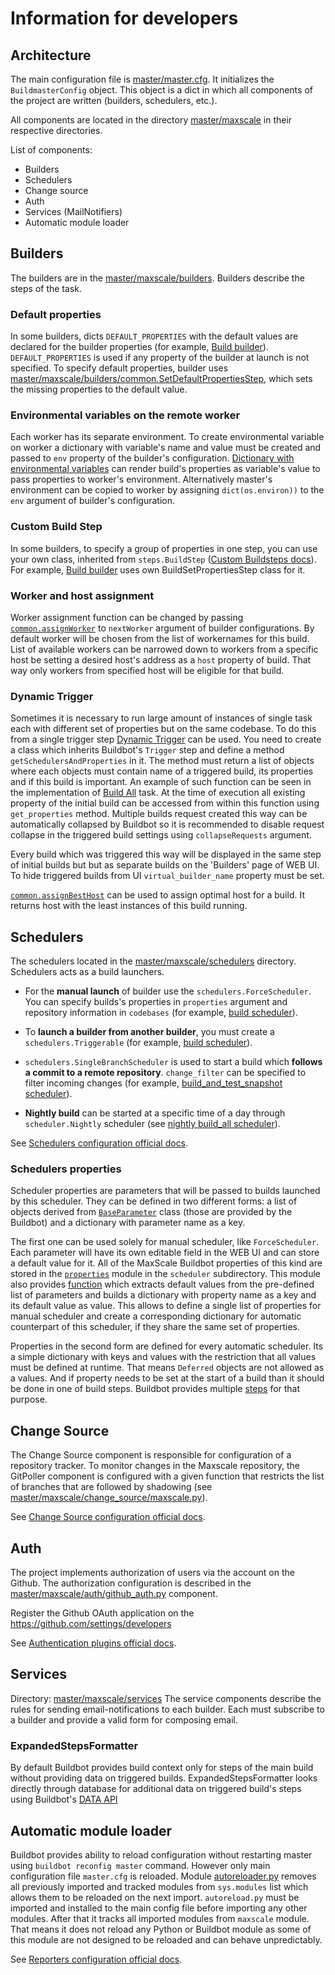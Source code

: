 # Information for developers

## Architecture

The main configuration file is [master/master.cfg](https://github.com/mariadb-corporation/maxscale-buildbot/blob/master/master/master.cfg). It initializes the `BuildmasterConfig` object. This object is a dict in which all components of the project are written (builders, schedulers, etc.).

All components are located in the directory [master/maxscale](https://github.com/mariadb-corporation/maxscale-buildbot/tree/master/master/maxscale) in their respective directories.

List of components:
* Builders
* Schedulers
* Change source
* Auth
* Services (MailNotifiers)
* Automatic module loader

## Builders

The builders are in the [master/maxscale/builders](https://github.com/mariadb-corporation/maxscale-buildbot/blob/master/master/maxscale/builders). Builders describe the steps of the task.

### Default properties
In some builders, dicts `DEFAULT_PROPERTIES` with the default values are declared for the builder properties (for example, [Build builder](https://github.com/mariadb-corporation/maxscale-buildbot/blob/master/master/maxscale/builders/build.py)). `DEFAULT_PROPERTIES` is used if any property of the builder at launch is not specified. To specify default properties, builder uses [master/maxscale/builders/common.SetDefaultPropertiesStep](https://github.com/mariadb-corporation/maxscale-buildbot/blob/master/master/maxscale/builders/support/common.py), which sets the missing properties to the default value.

### Environmental variables on the remote worker
Each worker has its separate environment. To create environmental variable on worker a dictionary with variable's name and value must be created and passed to `env` property of the builder's configuration.
[Dictionary with environmental variables](https://github.com/mariadb-corporation/maxscale-buildbot/blob/master/master/maxscale/builders/build.py#L8) can render build's properties as variable's value to pass properties to worker's environment.
Alternatively master's environment can be copied to worker by assigning `dict(os.environ))` to the `env` argument of builder's configuration.

### Custom Build Step
In some builders, to specify a group of properties in one step, you can use your own class, inherited from `steps.BuildStep` ([Custom Buildsteps docs](http://docs.buildbot.net/current/manual/customization.html#writing-new-buildsteps)). For example, [Build builder](https://github.com/mariadb-corporation/maxscale-buildbot/blob/master/master/maxscale/builders/build.py) uses own BuildSetPropertiesStep class for it.

### Worker and host assignment
Worker assignment function can be changed by passing [`common.assignWorker`](https://github.com/mariadb-corporation/maxscale-buildbot/blob/master/master/maxscale/builders/support/common.py#L197) to `nextWorker` argument of builder configurations.
By default worker will be chosen from the list of workernames for this build. List of available workers can be narrowed down to workers from a specific host be setting a desired host's address as a `host` property of build.
That way only workers from specified host will be eligible for that build.

### Dynamic Trigger
Sometimes it is necessary to run large amount of instances of single task each with different set of properties but on the same codebase. To do this from a single trigger step [Dynamic Trigger](http://docs.buildbot.net/current/manual/cfg-buildsteps.html#dynamic-trigger) can be used.
You need to create a class which inherits Buildbot's `Trigger` step and define a method `getSchedulersAndProperties` in it. The method must return a list of objects where each objects must contain name of a triggered build, its properties and if this build is important.
An example of such function can be seen in the implementation of [Build All](https://github.com/mariadb-corporation/maxscale-buildbot/blob/master/master/maxscale/builders/build_all.py#L10) task. At the time of execution all existing property of the initial build can be accessed from within this function using `get_properties` method.
Multiple builds request created this way can be automatically collapsed by Buildbot so it is recommended to disable request collapse in the triggered build settings using `collapseRequests` argument.

Every build which was triggered this way will be displayed in the same step of initial builds but but as separate builds on the 'Builders' page of WEB UI. To hide triggered builds from UI `virtual_builder_name` property must be set.

[`common.assignBestHost`](https://github.com/mariadb-corporation/maxscale-buildbot/blob/master/master/maxscale/builders/support/common.py#L212) can be used to assign optimal host for a build. It returns host with the least instances of this build running.

## Schedulers
The schedulers located in the [master/maxscale/schedulers](https://github.com/mariadb-corporation/maxscale-buildbot/blob/master/master/maxscale/schedulers) directory. Schedulers acts as a build launchers.

* For the **manual launch** of builder use the `schedulers.ForceScheduler`. You can specify builds's properties in `properties` argument and repository information in `codebases` (for example, [build scheduler](https://github.com/mariadb-corporation/maxscale-buildbot/blob/master/master/maxscale/schedulers/build.py)).

* To **launch a builder from another builder**, you must create a `schedulers.Triggerable` (for example, [build scheduler](https://github.com/mariadb-corporation/maxscale-buildbot/blob/master/master/maxscale/schedulers/build.py)).

* `schedulers.SingleBranchScheduler` is used to start a build which **follows a commit to a remote repository**. `change_filter` can be specified to filter incoming changes (for example, [build_and_test_snapshot scheduler](https://github.com/mariadb-corporation/maxscale-buildbot/blob/master/master/maxscale/schedulers/build_and_test_snapshot.py)).

* **Nightly build** can be started at a specific time of a day through `scheduler.Nightly` scheduler (see [nightly build_all scheduler](https://github.com/mariadb-corporation/maxscale-buildbot/blob/master/master/maxscale/schedulers/build_all.py)).

See [Schedulers configuration official docs](http://docs.buildbot.net/current/manual/cfg-schedulers.html).

### Schedulers properties

Scheduler properties are parameters that will be passed to builds launched by this scheduler. They can be defined in two different forms: a list of objects derived from [`BaseParameter`](http://docs.buildbot.net/current/manual/cfg-schedulers.html#nestedparameter) class (those are provided by the Buildbot) and a dictionary with parameter name as a key.

The first one can be used solely for manual scheduler, like `ForceScheduler`. Each parameter will have its own editable field in the WEB UI and can store a default value for it.
All of the MaxScale Buildbot properties of this kind are stored in the [`properties`](https://github.com/mariadb-corporation/maxscale-buildbot/blob/master/master/maxscale/schedulers/properties.py) module in the `scheduler` subdirectory.
This module also provides [function](https://github.com/mariadb-corporation/maxscale-buildbot/blob/master/master/maxscale/schedulers/properties.py#L205) which extracts default values from the pre-defined list of parameters and builds a dictionary with property name as a key and its default value as value.
This allows to define a single list of properties for manual scheduler and create a corresponding dictionary for automatic counterpart of this scheduler, if they share the same set of properties.

Properties in the second form are defined for every automatic scheduler. Its a simple dictionary with keys and values with the restriction that all values must be defined at runtime.
That means `Deferred` objects are not allowed as a values. And if property needs to be set at the start of a build than it should be done in one of build steps. Buildbot provides multiple [steps](http://docs.buildbot.net/current/manual/cfg-buildsteps.html#setting-properties) for that purpose.

## Change Source

The Change Source component is responsible for configuration of a repository tracker. To monitor changes in the Maxscale repository, the GitPoller component is configured with a given function that restricts the list of branches that are followed by shadowing (see [master/maxscale/change_source/maxscale.py](https://github.com/mariadb-corporation/maxscale-buildbot/blob/master/master/maxscale/change_source/maxscale.py)).

See [Change Source configuration official docs](http://docs.buildbot.net/current/manual/cfg-changesources.html).

## Auth

The project implements authorization of users via the account on the Github. The authorization configuration is described in the [master/maxscale/auth/github_auth.py](https://github.com/mariadb-corporation/maxscale-buildbot/blob/master/master/maxscale/auth/github_auth.py) component. 

Register the Github OAuth application on the https://github.com/settings/developers

See [Authentication plugins official docs](http://docs.buildbot.net/current/manual/cfg-www.html#web-authentication).

## Services

Directory: [master/maxscale/services](https://github.com/mariadb-corporation/maxscale-buildbot/blob/master/master/maxscale/services/build.py)
The service components describe the rules for sending email-notifications to each builder. Each must subscribe to a builder and provide a valid form for composing email.

### ExpandedStepsFormatter
By default Buildbot provides build context only for steps of the main build without providing data on triggered builds.
ExpandedStepsFormatter looks directly through database for additional data on triggered build's steps using Buildbot's [DATA API](http://docs.buildbot.net/current/developer/data.html)


## Automatic module loader
Buildbot provides ability to reload configuration without restarting master using `buildbot reconfig master` command. However only main configuration file `master.cfg` is reloaded.
Module [autoreloader.py](https://github.com/mariadb-corporation/maxscale-buildbot/blob/master/master/autoreload.py) removes all previously imported and tracked modules from `sys.modules` list which allows them to be reloaded on the next import.
`autoreload.py` must be imported and installed to the main config file before importing any other modules. After that it tracks all imported modules from `maxscale` module. That means it does not reload any Python or Buildbot module as some of this module are not designed to be reloaded and can behave unpredictably.

See [Reporters configuration official docs](http://docs.buildbot.net/current/manual/cfg-reporters.html).
